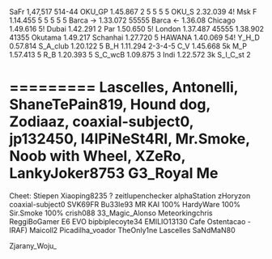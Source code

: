 SaFr     1,47,517 514-44
OKU_GP   1.45.867 2 5 5 5 5
OKU_S    2.32.039 4!
Msk F    1.14.455 5 5 5 5 5
Barca -> 1.33.072  55555
Barca <- 1.36.08
Chicago  1.49.616  5!
Dubai    1.42.291  2
Par      1.50.650  5! 
London   1.37.487  45555  1.38.902  41355
Okutama  1.49.217
Schanhai 1.27.720 5
HAWANA   1.40.069 54!
Y_H_D    0.57.814
S_A_club 1.20.122 5
B_H      1.11.294 2-3-4-5
C_V      1.45.668 5k
M_P      1.57.413 5
R_B      1.20.393 5
S_C_wcB  1.09.875 3
Indi     1.22.572 3k
S_I_C_st 2 

=========
Lascelles,
Antonelli, 
ShaneTePain819,
Hound dog,
Zodiaaz,
coaxial-subject0,
jp132450,
I4IPiNeSt4RI,
Mr.Smoke,
Noob with Wheel,
XZeRo,
LankyJoker8753
G3_Royal
Me
=========


Cheet:
Stiepen
Xiaoping8235 ?
zeitlupenchecker
alphaStation
zHoryzon
coaxial-subject0
SVK69FR
Bu33le93
MR KAI 100%
HardyWare 100%
Sir.Smoke 100%
crish088
33_Magic_Alonso
Meteorkingchris
ReggiBoGamer
E6 EVO
bipbiplecoyte34
EMILIO13130
Cafe Ostentacao -
IRAF) Maicoll2
Picadilha_voador
TheOnly1ne
Lascelles
SaNdMaN80

Zjarany_Woju_